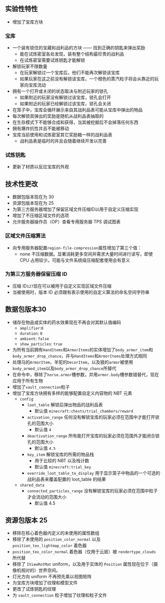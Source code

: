 ## 实验性特性
* 增加了宝库方块
### 宝库
* 一个装有锁住的宝藏和战利品的方块 —— 找到正确的钥匙来弹出奖励
    * 能在试炼密室各处发现，装有整个结构最珍贵的战利品
    * 在试炼密室需要试炼钥匙才能解锁
* 解锁玩家不限数量
    * 在玩家解锁过一个宝库后，他们不能再次解锁该宝库
    * 如果玩家在这之前没有解锁该宝库，一个橙色的蒸汽粒子将会从靠近的玩家向宝库流动
* 拥有一个打开或关闭的状态取决与附近玩家的锁孔
    * 如果附近的玩家没有解锁过该宝库，锁孔会打开
    * 如果附近的玩家已经解锁过该宝库，锁孔会关闭
* 在笼子中，宝库会循环展示来自其战利品表可能从宝库中弹出的物品
* 每次解锁其弹出的奖励是随机从战利品表抽取的
* 在生存模式下不能够合成和获得，当其被挖掘后不会掉落任何东西
* 拥有爆炸抗性并且不能被移动
* 宝库当前使用和试炼密室其它奖励箱一样的战利品表
    * 战利品表是临时的并且会随着继续开发以完善
### 试炼钥匙
* 更新了材质以反应宝库的外观
## 技术性更改
* 数据包版本现在为 30
* 资源包版本现在为 25
* 为第三方服务器增加了保留区域文件压缩ID以用于自定义压缩实现
* 增加了不压缩区域文件的选项
* 允许服务器操作员（OP）查看专用服务器 TPS 调试图表
### 区域文件压缩算法
* 向专用服务器配置`region-file-compression`属性增加了第三个值：
    * none 不压缩数据。显著消耗更多空间并需求大量时间进行读写，即使 CPU 占用较少。可能与文件系统级压缩配套使用会有意义
### 为第三方服务器保留压缩 ID
* 压缩 ID`127`现在可以被用于自定义实现区域文件压缩
* 当被使用时，版本 ID 必须跟有表示使用的自定义算法的命名空间字符串
## 数据包版本30
* 储存在物品或实体的药水效果现在不再会对其默认值编码
    * `amplifier`:`0`
    * `duration`: `0`
    * `ambient`: `false`
    * `show_particles`: `true`
* 为所有当前拥有`HandItems`和`ArmorItems`的实体增加了`body_armor_item`和`body_armor_drop_chance`，并与`HandItems`和`ArmorItems`处理方式相同
* 处理马的`ArmorItem`，羊驼的`DecorItem`，以及狼的`armor`被使用`body_armod_item`以及`body_armor_drop_chance`所替代
* 在命令中，移除了`horse.armor`槽参数，并用`armor.body`槽参数错替代，现在应用于所有生物
* 增加了`vault_connection`粒子
* 增加了宝库方块拥有多样的能够配置自定义内容物的 NBT 元素
    * `config`
        * `loot_table` 解锁后弹出物品的战利品表
            * 默认值 `minecraft:chests/trial_chambers/reward`
        * `activation_range` 任何没有解锁宝库的玩家必须在范围中才能打开锁孔的范围大小
            * 默认值 `4`
        * `deactivation_range` 所有能打开宝库的玩家必须在范围外才能闭合锁孔的范围大小
            * 默认值 `4.5`
        * `key_item` 解锁宝库的所需的物品栈
            * 用于比较的 NBT 以及栈计数
            * 默认值 `minecraft:trial_key`
        * `override_loot_table_to_display` 用于显示笼子中物品的一个可选的战利品表来覆盖配置的 loot_table 的结果
    * `shared_data`
        * `connected_particles_range` 没有解锁宝库的玩家必须在范围中粒子才会流动的范围大小
            * 默认值 4.5
## 资源包版本 25
* 移除在核心着色器内定义的未使用的属性数组
* 移除了未使用的 `position_color_normal` 以及 `position_tex_lightmap_color` 着色器
* `position_tex_color_normal` 着色器（仅用于云层）被 `rendertype_clouds` 所代替
* 移除了 `IViewRotMat` uniform，以及用于实体的 `Position` 属性现在位于（摄像机相对的）世界空间。
* 灯光方向 uniform 不再预先乘以视图矩阵
* 为宝库方块增加了纹理和模型文件
* 更改了试炼钥匙的纹理
* 为 `vault_connection` 粒子增加了纹理和粒子文件
